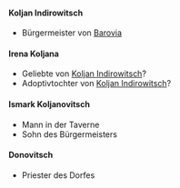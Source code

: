 #### Koljan Indirowitsch
- Bürgermeister von [Barovia](../Orte/Barovia) 

#### Irena Koljana
- Geliebte von [Koljan Indirowitsch](#Koljan%20%Indirowitsch)?
- Adoptivtochter von [Koljan Indirowitsch](#Koljan%20%Indirowitsch)?

#### Ismark Koljanovitsch
- Mann in der Taverne
- Sohn des Bürgermeisters

#### Donovitsch
- Priester des Dorfes
